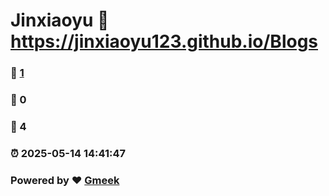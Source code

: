 # Jinxiaoyu :link: https://jinxiaoyu123.github.io/Blogs 
### :page_facing_up: [1](https://jinxiaoyu123.github.io/Blogs/tag.html) 
### :speech_balloon: 0 
### :hibiscus: 4 
### :alarm_clock: 2025-05-14 14:41:47 
### Powered by :heart: [Gmeek](https://github.com/Meekdai/Gmeek)
